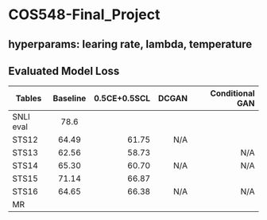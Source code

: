 # COS548-Final_Project
## hyperparams: learing rate, lambda, temperature
## Evaluated Model Loss

| Tables        | Baseline   | 0.5CE+0.5SCL        | DCGAN | Conditional GAN | 
| ------------- |:-------------:| -----------:| -----:| ---------------:|
| SNLI eval     |  78.6          |      |       |
| STS12         | 64.49   | 61.75   | N/A   | 
| STS13         | 62.56   | 58.73   |       |  N/A
| STS14         | 65.30   | 60.70   | N/A   |  N/A
| STS15         | 71.14   | 66.87   |       | 
| STS16         | 64.65   | 66.38   | N/A   | N/A             |
| MR            |         |         |         | 